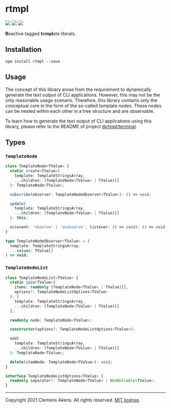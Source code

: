 # rtmpl

[![][ci-badge]][ci-link] [![][version-badge]][version-link]
[![][license-badge]][license-link]

[ci-badge]: https://github.com/clebert/rtmpl/workflows/CI/badge.svg
[ci-link]: https://github.com/clebert/rtmpl
[version-badge]: https://badgen.net/npm/v/rtmpl
[version-link]: https://www.npmjs.com/package/rtmpl
[license-badge]: https://badgen.net/npm/license/rtmpl
[license-link]: https://github.com/clebert/rtmpl/blob/master/LICENSE.md

**R**eactive tagged **t**e**mpl**ate literals.

## Installation

```
npm install rtmpl --save
```

## Usage

The concept of this library arose from the requirement to dynamically generate
the text output of CLI applications. However, this may not be the only
reasonable usage scenario. Therefore, this library contains only the conceptual
core in the form of the so-called template nodes. These nodes can be nested
within each other in a tree structure and are observable.

To learn how to generate the text output of CLI applications using this library,
please refer to the README of project
[@rtmpl/terminal](https://github.com/clebert/rtmpl-terminal).

## Types

### `TemplateNode`

```ts
class TemplateNode<TValue> {
  static create<TValue>(
    template: TemplateStringsArray,
    ...children: (TemplateNode<TValue> | TValue)[]
  ): TemplateNode<TValue>;

  subscribe(observer: TemplateNodeObserver<TValue>): () => void;

  update(
    template: TemplateStringsArray,
    ...children: (TemplateNode<TValue> | TValue)[]
  ): this;

  on(event: 'observe' | 'unobserve', listener: () => void): () => void;
}
```

```ts
type TemplateNodeObserver<TValue> = (
  template: TemplateStringsArray,
  ...values: TValue[]
) => void;
```

### `TemplateNodeList`

```ts
class TemplateNodeList<TValue> {
  static join<TValue>(
    items: readonly (TemplateNode<TValue> | TValue)[],
    options?: TemplateNodeListOptions<TValue>
  ): [
    template: TemplateStringsArray,
    ...children: (TemplateNode<TValue> | TValue)[]
  ];

  readonly node: TemplateNode<TValue>;

  constructor(options?: TemplateNodeListOptions<TValue>);

  add(
    template: TemplateStringsArray,
    ...children: (TemplateNode<TValue> | TValue)[]
  ): TemplateNode<TValue>;

  delete(itemNode: TemplateNode<TValue>): void;
}
```

```ts
interface TemplateNodeListOptions<TValue> {
  readonly separator?: TemplateNode<TValue> | NonNullable<TValue>;
}
```

---

Copyright 2021 Clemens Akens. All rights reserved.
[MIT license](https://github.com/clebert/rtmpl/blob/master/LICENSE.md).
